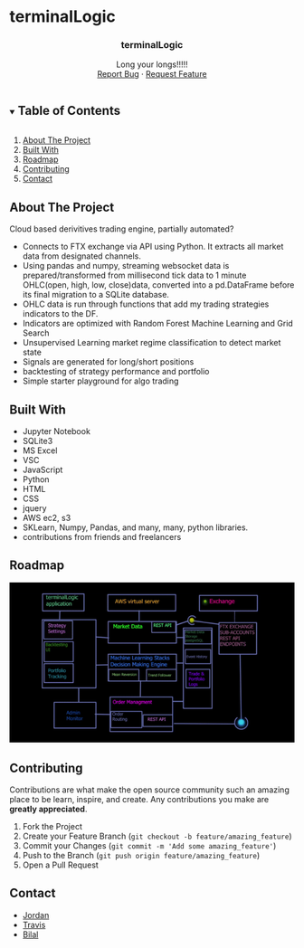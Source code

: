 # terminalLogic

<!-- README -->
  <h3 align="center">terminalLogic</h3>
  <p align="center"> 
  Long your longs!!!!!
    <br />
    <a href="https://github.com/travbz/terminallogic/issues">Report Bug</a>
    ·
    <a href="https://github.com/travbz/terminallogic/issues">Request Feature</a>
  </p>
</p>


<!-- TABLE OF CONTENTS -->
<details open="open">
  <summary><h2 style="display: inline-block">Table of Contents</h2></summary>
  <ol>
    <li>
      <a href="#about-the-project">About The Project</a>
    <li><a href="#built-with">Built With</a></li>
    <li><a href="#roadmap">Roadmap</a></li>
    <li><a href="#contributing">Contributing</a></li>
    <li><a href="#contact">Contact</a></li>
  </ol>
</details>


<!-- ABOUT THE PROJECT -->
## About The Project

Cloud based derivitives trading engine, partially automated?

*  Connects to FTX exchange via API using Python.  It extracts all market data from designated channels.
*  Using pandas and numpy, streaming websocket data is prepared/transformed from millisecond tick data to 1 minute OHLC(open, high, low, close)data, converted into a pd.DataFrame before its final migration to a SQLite database.
*  OHLC data is run through functions that add my trading strategies indicators to the DF.
*  Indicators are optimized with Random Forest Machine Learning and Grid Search
*  Unsupervised Learning market regime classification to detect market state
*  Signals are generated for long/short positions
*  backtesting of strategy performance and portfolio
*  Simple starter playground for algo trading


<!-- BUILT WITH -->
## Built With

* Jupyter Notebook
* SQLite3
* MS Excel
* VSC
* JavaScript
* Python
* HTML
* CSS
* jquery
* AWS ec2, s3
* SKLearn, Numpy, Pandas, and many, many, python libraries.
* contributions from friends and freelancers


<!-- ROADMAP -->
## Roadmap

![](./assets/logicanimation.gif)


<!-- CONTRIBUTING -->
## Contributing

Contributions are what make the open source community such an amazing place to be learn, inspire, and create. Any contributions you make are **greatly appreciated**.

1. Fork the Project
2. Create your Feature Branch (`git checkout -b feature/amazing_feature`)
3. Commit your Changes (`git commit -m 'Add some amazing_feature'`)
4. Push to the Branch (`git push origin feature/amazing_feature`)
5. Open a Pull Request


<!-- CONTACT -->
## Contact

* [Jordan](https://github.com/Jbullis29/)
* [Travis](https://github.com/Travbz/)
* [Bilal](https://github.com/bilal-23/)
